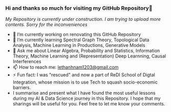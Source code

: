 ### Hi and thanks so much for visiting my GitHub Repository👋

*My Repository is currently under construction. I am trying to upload more contents. Sorry for the inconveniences*

- 🔭 I’m currently working on renovating this GitHub Repository
- 🌱 I’m currently learning Spectral Graph Theory, Topological Data Analysis, Machine Learning in Productions, Generative Models 
- 💬 Ask me about Linear Algebra, Probability and Statistics, Information Theory, Machine Learning and (Representation) Deep Learnning, Causal Interferences
- 📫 How to reach me: lethanhnam1203@gmail.com
- ⚡ Fun fact: I was "rescued" and now a part of ReDI School of Digtal Integration, whose mission is to use Tech to squash socio-economic barriers.
- I summarise and present what I have found the most useful lessons during my AI & Data Science journey in this Repository. I hope that my sharings will be useful for you. Feel free to let me know your comments.

<!--
**lethanhnam1203/lethanhnam1203** is a ✨ _special_ ✨ repository because its `README.md` (this file) appears on your GitHub profile.


